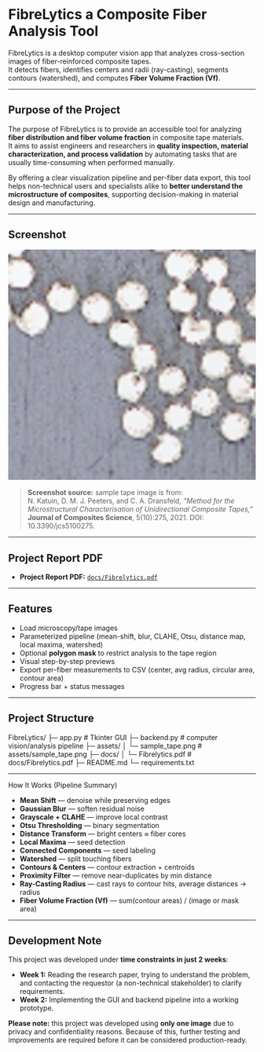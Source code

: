 # FibreLytics a Composite Fiber Analysis Tool

FibreLytics is a desktop computer vision app that analyzes cross-section images of fiber-reinforced composite tapes.  
It detects fibers, identifies centers and radii (ray-casting), segments contours (watershed), and computes **Fiber Volume Fraction (Vf)**.  


---

## Purpose of the Project

The purpose of FibreLytics is to provide an accessible tool for analyzing **fiber distribution and fiber volume fraction** in composite tape materials.  
It aims to assist engineers and researchers in **quality inspection, material characterization, and process validation** by automating tasks that are usually time-consuming when performed manually.  

By offering a clear visualization pipeline and per-fiber data export, this tool helps non-technical users and specialists alike to **better understand the microstructure of composites**, supporting decision-making in material design and manufacturing.

---

## Screenshot

![Sample Tape Analysis](assets/sample_tape.png)

> **Screenshot source:** sample tape image is from:  
> N. Katuin, D. M. J. Peeters, and C. A. Dransfeld, *“Method for the Microstructural Characterisation of Unidirectional Composite Tapes,”* **Journal of Composites Science**, 5(10):275, 2021. DOI: 10.3390/jcs5100275.


---

## Project Report PDF

- **Project Report PDF:** [`docs/Fibrelytics.pdf`](docs/Fibrelytics.pdf)



---

## Features

- Load microscopy/tape images
- Parameterized pipeline (mean-shift, blur, CLAHE, Otsu, distance map, local maxima, watershed)
- Optional **polygon mask** to restrict analysis to the tape region
- Visual step-by-step previews
- Export per-fiber measurements to CSV (center, avg radius, circular area, contour area)
- Progress bar + status messages

---

## Project Structure

FibreLytics/
├─ app.py # Tkinter GUI 
├─ backend.py # computer vision/analysis pipeline 
├─ assets/
│ └─ sample_tape.png # assets/sample_tape.png
├─ docs/
│ └─ Fibrelytics.pdf # docs/Fibrelytics.pdf
├─ README.md
└─ requirements.txt

---

How It Works (Pipeline Summary)

- **Mean Shift** — denoise while preserving edges  
- **Gaussian Blur** — soften residual noise  
- **Grayscale + CLAHE** — improve local contrast  
- **Otsu Thresholding** — binary segmentation  
- **Distance Transform** — bright centers ≈ fiber cores  
- **Local Maxima** — seed detection  
- **Connected Components** — seed labeling  
- **Watershed** — split touching fibers  
- **Contours & Centers** — contour extraction + centroids  
- **Proximity Filter** — remove near-duplicates by min distance  
- **Ray-Casting Radius** — cast rays to contour hits, average distances → radius  
- **Fiber Volume Fraction (Vf)** — sum(contour areas) / (image or mask area)  

---

## Development Note

This project was developed under **time constraints in just 2 weeks**:  
- **Week 1:** Reading the research paper, trying to understand the problem, and contacting the requestor (a non-technical stakeholder) to clarify requirements.  
- **Week 2:** Implementing the GUI and backend pipeline into a working prototype.  

 **Please note:** this project was developed using **only one image** due to privacy and confidentiality reasons. Because of this, further testing and improvements are required before it can be considered production-ready.  